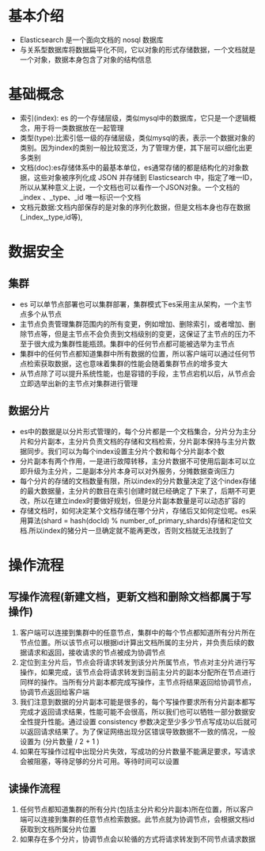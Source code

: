 # 基本介绍
+ Elasticsearch 是一个面向文档的 nosql 数据库
+ 与关系型数据库将数据扁平化不同，它以对象的形式存储数据，一个文档就是一个对象，数据本身包含了对象的结构信息


# 基础概念
+ 索引(index): es 的一个存储层级，类似mysql中的数据库，它只是一个逻辑概念，用于将一类数据放在一起管理
+ 类型(type):比索引低一级的存储层级，类似mysql的表，表示一个数据对象的类别。因为index的类别一般比较宽泛，为了管理方便，其下层可以细化出更多类别
+ 文档(doc):es存储体系中的最基本单位，es通常存储的都是结构化的对象数据，这些对象被序列化成 JSON 并存储到 Elasticsearch 中，指定了唯一ID，所以从某种意义上说，一个文档也可以看作一个JSON对象。一个文档的 _index 、_type、_id 唯一标识一个文档
+ 文档元数据:文档内部保存的是对象的序列化数据，但是文档本身也存在数据(_index,_type,id等),

# 数据安全
## 集群
+ es 可以单节点部署也可以集群部署，集群模式下es采用主从架构，一个主节点多个从节点
+ 主节点负责管理集群范围内的所有变更，例如增加、删除索引，或者增加、删除节点等，但是主节点不会负责到文档级别的变更，这保证了主节点的压力不至于很大成为集群性能瓶颈。集群中的任何节点都可能被选举为主节点
+ 集群中的任何节点都知道集群中所有数据的位置，所以客户端可以通过任何节点检索获取数据，这也意味着集群的性能会随着集群节点的增多变大 
+ 从节点除了可以提升系统性能，也是容错的手段，主节点宕机以后，从节点会立即选举出新的主节点对集群进行管理

## 数据分片
+ es中的数据是以分片形式管理的，每个分片都是一个文档集合，分片分为主分片和分片副本，主分片负责文档的存储和文档检索，分片副本保持与主分片数据同步。我们可以为每个index设置主分片个数和每个分片副本个数
+ 分片副本有两个作用，一是进行故障转移，主分片数据不可使用后副本可以立即升级为主分片，二是副本分片本身可以对外服务，分摊数据查询压力
+ 每个分片的存储的文档数量有限，所以index的分片数量决定了这个index存储的最大数据量，主分片的数目在索引创建时就已经确定了下来了，后期不可更改，所以在建立index时要做好规划，但是分片副本数量是可以动态扩容的
+ 存储文档时，如何决定某个文档存储在哪个分片，存储后又如何定位呢。es采用算法(shard = hash(docId) % number_of_primary_shards)存储和定位文档.所以index的猪分片一旦确定就不能再更改，否则文档就无法找到了

# 操作流程
## 写操作流程(新建文档，更新文档和删除文档都属于写操作)
1. 客户端可以连接到集群中的任意节点，集群中的每个节点都知道所有分片所在节点位置。所以该节点可以根据id计算出文档所属的主分片，并负责后续的数据请求和返回，接收请求的节点被成为协调节点
2. 定位到主分片后，节点会将请求转发到该分片所属节点，节点对主分片进行写操作，如果完成，该节点会将请求转发到当前主分片的副本分配所在节点进行同样的操作。当所有分片副本都完成写操作，主节点将结果返回给协调节点，协调节点返回给客户端
3. 我们注意到数据的分片副本可能是很多的，每个写操作要求所有分片副本都写完成才返回请求结果，性能可能不会很高，所以我们也可以牺牲一部分数据安全性提升性能。通过设置 consistency 参数决定至少多少节点写成功以后就可以返回请求结果了。为了保证网络出现分区错误导致数据不一致的情况，一般设置为 (分片数量 / 2 + 1 )
4. 如果在写操作过程中出现分片失效，写成功的分片数量不能满足要求，写请求会被阻塞，等待足够的分片可用。等待时间可以设置 

## 读操作流程
1. 任何节点都知道集群的所有分片(包括主分片和分片副本)所在位置，所以客户端可以连接到集群的任意节点检索数据。此节点就为协调节点，会根据文档id获取到文档所属分片位置
2. 如果存在多个分片，协调节点会以轮循的方式将请求转发到不同节点请求数据